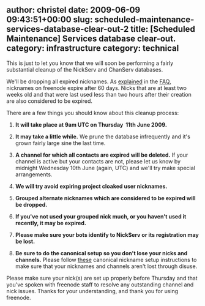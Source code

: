 author: christel
date: 2009-06-09 09:43:51+00:00
slug: scheduled-maintenance-services-database-clear-out-2
title: [Scheduled Maintenance] Services database clear-out.
category: infrastructure
category: technical
---
This is just to let you know that we will soon be performing a fairly substantial cleanup of the NickServ and ChanServ databases.

We'll be dropping all expired nicknames. As [explained](http://freenode.net/faq.shtml#expirations) in the [FAQ](http://freenode.net/faq.shtml), nicknames on freenode expire after 60 days. Nicks that are at least two weeks old and that were last used less than two hours after their creation are also considered to be expired.

There are a few things you should know about this cleanup process:



	
  1. **It will take place at 9am UTC on Thursday  11th June 2009.**

	
  2. **It may take a little while.** We prune the database infrequently and it's grown fairly large sine the last time.

	
  3. **A channel for which all contacts are expired will be deleted.** If your channel is active but your contacts are not, please let us know by midnight Wednesday 10th June (again, UTC) and we'll try make special arrangements.

	
  4. **We will try avoid expiring project cloaked user nicknames.**

	
  5. **Grouped alternate nicknames which are considered to be expired will be dropped.**

	
  6. **If you've not used your grouped nick much, or you haven't used it recently, it may be expired.**

	
  7. **Please make sure your bots identify to NickServ or its registration may be lost.**

	
  8. **Be sure to do the canonical setup so you don't lose your nicks and channels.** Please follow [these](http://freenode.net/faq.shtml#nicksetup) canonical nickname setup instructions to make sure that your nicknames and channels aren't lost through disuse.


Please make sure your nick(s) are set up properly before Thursday and that you've spoken with freenode staff to resolve any outstanding channel and nick issues. Thanks for your understanding, and thank you for using freenode.
